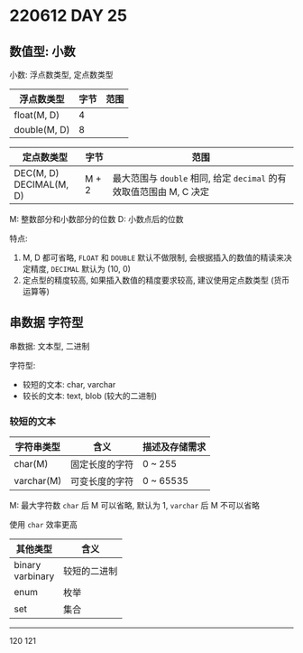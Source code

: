 # 220612 DAY 25

## 数值型: 小数

小数: 浮点数类型, 定点数类型


| 浮点数类型     | 字节 | 范围 |
| ------------- | ---- | ---- |
| float(M, D)   | 4    |      |
| double(M, D)  | 8    |      |

| 定点数类型                    | 字节  | 范围                                                         |
| ---------------------------- | ----- | ------------------------------------------------------------ |
| DEC(M, D)<br />DECIMAL(M, D) | M + 2 | 最大范围与 `double` 相同, 给定 `decimal` 的有效取值范围由 M, C 决定 |

M: 整数部分和小数部分的位数
D: 小数点后的位数

特点:

1. M, D 都可省略, `FLOAT` 和 `DOUBLE` 默认不做限制, 会根据插入的数值的精读来决定精度, `DECIMAL` 默认为 (10, 0)
2. 定点型的精度较高, 如果插入数值的精度要求较高, 建议使用定点数类型 (货币运算等)

## 串数据 字符型

串数据: 文本型, 二进制

字符型:

- 较短的文本: char, varchar
- 较长的文本: text, blob (较大的二进制)

### 较短的文本

| 字符串类型 | 含义           | 描述及存储需求 |
| ---------- | -------------- | -------------- |
| char(M)    | 固定长度的字符 | 0 ~ 255        |
| varchar(M) | 可变长度的字符 | 0 ~ 65535      |

M: 最大字符数
`char` 后 M 可以省略, 默认为 1, `varchar` 后 M 不可以省略

使用 `char` 效率更高

| 其他类型              | 含义         |
| --------------------- | ------------ |
| binary<br />varbinary | 较短的二进制 |
| enum                  | 枚举         |
| set                   | 集合         |



---
120
121
